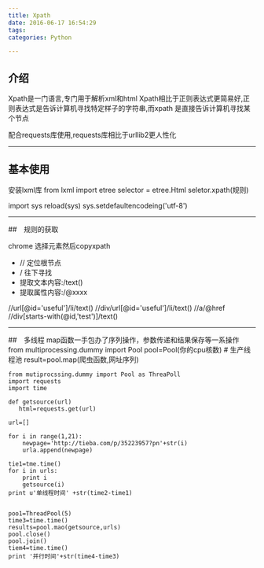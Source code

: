 ```yaml
---
title: Xpath
date: 2016-06-17 16:54:29
tags:
categories: Python

---
```

## 介绍

Xpath是一门语言,专门用于解析xml和html
Xpath相比于正则表达式更简易好,正则表达式是告诉计算机寻找特定样子的字符串,而xpath
是直接告诉计算机寻找某个节点

配合requests库使用,requests库相比于urllib2更人性化

-----
## 基本使用

安装lxml库
from lxml import etree
selector = etree.Html
seletor.xpath(规则)

import sys
reload(sys)
sys.setdefaultencodeing('utf-8')

------

##　规则的获取

chrome 选择元素然后copyxpath
- // 定位根节点
- / 往下寻找
- 提取文本内容:/text()
- 提取属性内容:/@xxxx

//url[@id='useful']/li/text()
//div/url[@id='useful']/li/text()
//a/@href
//div[starts-with(@id,'test')]/text()

-------
##　多线程
map函数一手包办了序列操作，参数传递和结果保存等一系操作
from multiprocessing.dummy import Pool
pool=Pool(你的cpu核数) # 生产线程池
result=pool.map(爬虫函数,网址序列)

```
from mutiprocssing.dummy import Pool as ThreaPoll
import requests
import time

def getsource(url)
   html=requests.get(url)

url=[]

for i in range(1,21):
    newpage='http://tieba.com/p/35223957?pn'+str(i)
    urla.append(newpage)

tie1=tme.time()
for i in urls:
    print i
    getsource(i)
print u'单线程时间' +str(time2-time1)


poo1=ThreadPool(5)
time3=time.time()
results=pool.mao(getsource,urls)
pool.close()
pool.join()
tiem4=time.time()
print '并行时间'+str(time4-time3)
```
